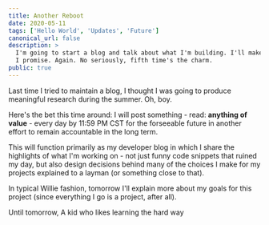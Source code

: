 ```yaml
---
title: Another Reboot
date: 2020-05-11
tags: ['Hello World', 'Updates', 'Future']
canonical_url: false
description: >
  I'm going to start a blog and talk about what I'm building. I'll make sure this lasts a while...
  I promise. Again. No seriously, fifth time's the charm.
public: true
---
```


Last time I tried to maintain a blog, I thought I was going to produce
meaningful research during the summer. Oh, boy.

Here's the bet this time around: I will post something - read: **anything of value** -
every day by 11:59 PM CST for the forseeable future in another effort to
remain accountable in the long term.

This will function primarily as my developer blog in which I share the
highlights of what I'm working on - not just funny code snippets that ruined my
day, but also design decisions behind many of the choices I make for my projects
explained to a layman (or something close to that).

In typical Willie fashion, tomorrow I'll explain more about my goals for this
project (since everything I go is a project, after all).

Until tomorrow,
A kid who likes learning the hard way
